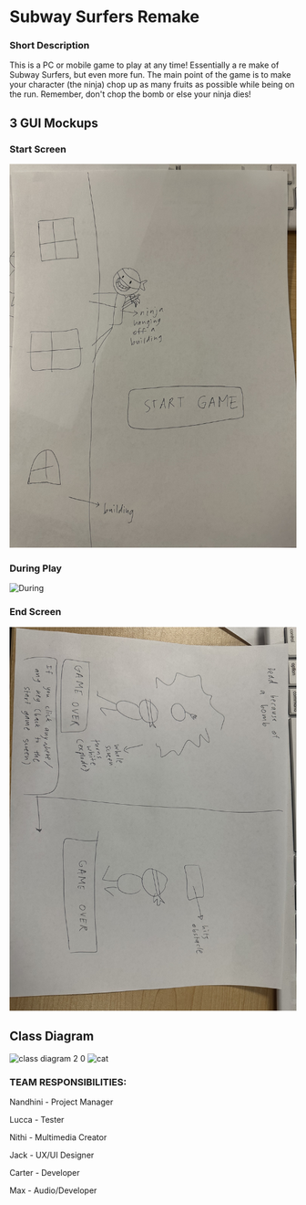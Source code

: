 # Subway Surfers Remake

### Short Description

This is a PC or mobile game to play at any time! Essentially a re make of Subway Surfers, but even more fun. The main point of the game is to make your character (the ninja) chop up as many fruits as possible while being on the run. Remember, don't chop the bomb or else your ninja dies!

## 3 GUI Mockups

### Start Screen

![Start](https://github.com/Nandhini-Ramanathan/PythonAPPZ/blob/main/Images/ninja%20start.jpg?raw=true) 

### During Play

![During](https://github.com/Nandhini-Ramanathan/PythonAPPZ/blob/02f3bdaa20c7d2b4528d4ad0ebdedcf9bbb0727c/Images/Image.jpeg) 

### End Screen

![End](https://github.com/Nandhini-Ramanathan/PythonAPPZ/blob/main/Images/ninja.jpg?raw=true) 

## Class Diagram

<img width="885" alt="class diagram 2 0" src="https://user-images.githubusercontent.com/111709553/226434163-46c6e350-b5c8-4ac6-bf44-105ff40d3f03.png">
<img width="612" alt="cat" src="https://user-images.githubusercontent.com/111539321/226434471-dd399511-3647-4aae-a865-1f20629affa7.png">

### TEAM RESPONSIBILITIES:

Nandhini - Project Manager

Lucca - Tester

Nithi - Multimedia Creator

Jack - UX/UI Designer

Carter - Developer

Max - Audio/Developer

